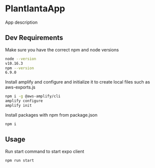 # PlantlantaApp

App description

## Dev Requirements

Make sure you have the correct npm and node versions

```bash
node --version
v10.16.3
npm --version
6.9.0
```

Install amplify and configure and initialize it to create local files such as aws-exports.js

```bash
npm i -g @aws-amplify/cli
amplify configure
amplify init
```

Install packages with npm from package.json

```bash
npm i
```

## Usage

Run start command to start expo client

```python
npm run start
```
